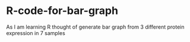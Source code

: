 # R-code-for-bar-graph
As I am learning R thought of generate bar graph from 3 different protein expression in 7 samples
